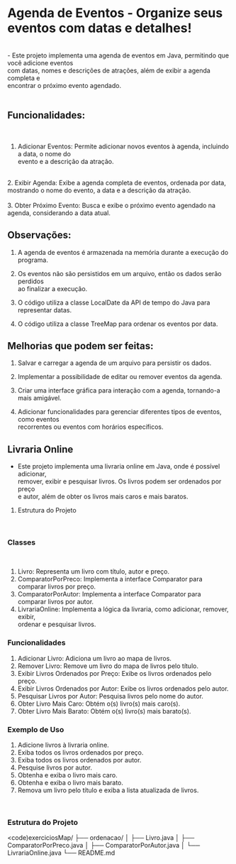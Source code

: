 # Agenda de Eventos - Organize seus eventos com datas e detalhes!</br>

</br>
- Este projeto implementa uma agenda de eventos em Java, permitindo que você adicione eventos</br> com datas, nomes e descrições de atrações, além de exibir a agenda completa e</br> encontrar o próximo evento agendado.</br>
</br>

## Funcionalidades:</br>

</br>

1. Adicionar Eventos: Permite adicionar novos eventos à agenda, incluindo a data, o nome do </br>evento e a descrição da atração.</br>
</br>
2. Exibir Agenda: Exibe a agenda completa de eventos, ordenada por data, mostrando o nome do evento, a data e a descrição da atração. </br>
</br>
3. Obter Próximo Evento: Busca e exibe o próximo evento agendado na agenda, considerando a data atual.</br>

## Observações: </br>

1. A agenda de eventos é armazenada na memória durante a execução do programa.</br>

2. Os eventos não são persistidos em um arquivo, então os dados serão perdidos </br>ao finalizar a execução.</br>

3. O código utiliza a classe LocalDate da API de tempo do Java para representar datas.</br>

4. O código utiliza a classe TreeMap para ordenar os eventos por data.</br>

## Melhorias que podem ser feitas:</br>

1. Salvar e carregar a agenda de um arquivo para persistir os dados.</br>

2. Implementar a possibilidade de editar ou remover eventos da agenda.</br>
3. Criar uma interface gráfica para interação com a agenda, tornando-a mais amigável.</br>
4. Adicionar funcionalidades para gerenciar diferentes tipos de eventos, como eventos </br>recorrentes ou eventos com horários específicos.</br>

## Livraria Online</br>

- Este projeto implementa uma livraria online em Java, onde é possível adicionar,</br> remover, exibir e pesquisar livros. Os livros podem ser ordenados por preço</br> e autor, além de obter os livros mais caros e mais baratos.</br>

1. Estrutura do Projeto</br>
</br>

### Classes</br>

</br>

1. Livro: Representa um livro com título, autor e preço.</br> 
2. ComparatorPorPreco: Implementa a interface Comparator para comparar livros por preço.</br>
3. ComparatorPorAutor: Implementa a interface Comparator para comparar livros por autor.</br>
4. LivrariaOnline: Implementa a lógica da livraria, como adicionar, remover, exibir, </br>ordenar e pesquisar livros.</br>

### Funcionalidades</br>

1. Adicionar Livro: Adiciona um livro ao mapa de livros.</br>
2. Remover Livro: Remove um livro do mapa de livros pelo título.</br>
3. Exibir Livros Ordenados por Preço: Exibe os livros ordenados pelo preço.</br>
4. Exibir Livros Ordenados por Autor: Exibe os livros ordenados pelo autor.</br>
5. Pesquisar Livros por Autor: Pesquisa livros pelo nome do autor.</br>
6. Obter Livro Mais Caro: Obtém o(s) livro(s) mais caro(s).</br>
7. Obter Livro Mais Barato: Obtém o(s) livro(s) mais barato(s).</br>

### Exemplo de Uso</br>

1. Adicione livros à livraria online.</br>
2. Exiba todos os livros ordenados por preço.</br>
3. Exiba todos os livros ordenados por autor.</br>
4. Pesquise livros por autor.</br>
5. Obtenha e exiba o livro mais caro.</br>
6. Obtenha e exiba o livro mais barato.</br>
7. Remova um livro pelo título e exiba a lista atualizada de livros.</br>
</br>

### Estrutura do Projeto</br>

<code)exerciciosMap/
├── ordenacao/
│   ├── Livro.java
│   ├── ComparatorPorPreco.java
│   ├── ComparatorPorAutor.java
│   └── LivrariaOnline.java
└── README.md</code>

